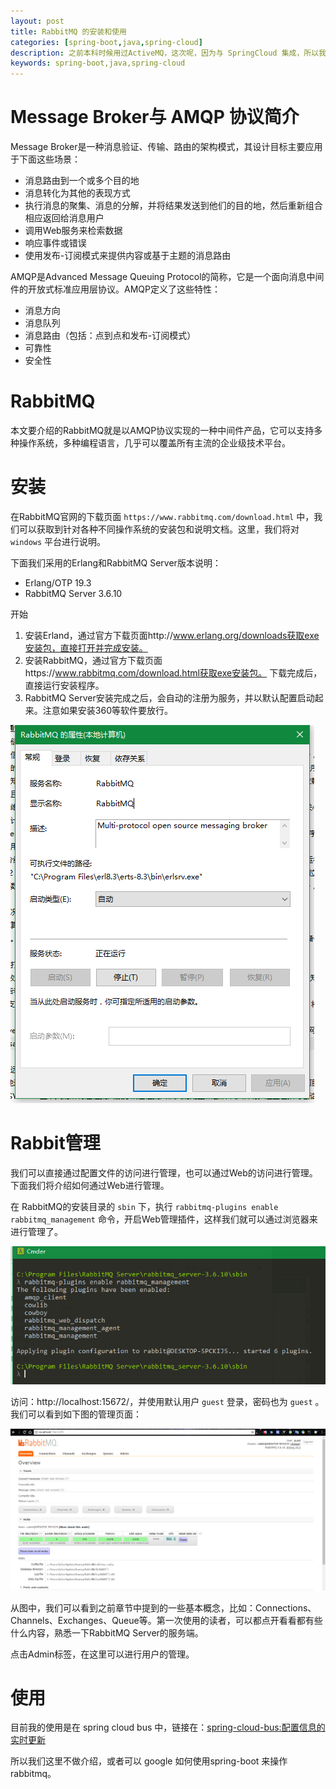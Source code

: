 ```yaml
---
layout: post
title: RabbitMQ 的安装和使用
categories: [spring-boot,java,spring-cloud]
description: 之前本科时候用过ActiveMQ，这次呢，因为与 SpringCloud 集成，所以我们使用 RabbitMQ 更加的方便。本篇讲述安装与使用。
keywords: spring-boot,java,spring-cloud
---
```



# Message Broker与 AMQP 协议简介

Message Broker是一种消息验证、传输、路由的架构模式，其设计目标主要应用于下面这些场景：

- 消息路由到一个或多个目的地
- 消息转化为其他的表现方式
- 执行消息的聚集、消息的分解，并将结果发送到他们的目的地，然后重新组合相应返回给消息用户
- 调用Web服务来检索数据
- 响应事件或错误
- 使用发布-订阅模式来提供内容或基于主题的消息路由

AMQP是Advanced Message Queuing Protocol的简称，它是一个面向消息中间件的开放式标准应用层协议。AMQP定义了这些特性：

- 消息方向
- 消息队列
- 消息路由（包括：点到点和发布-订阅模式）
- 可靠性
- 安全性

# RabbitMQ

本文要介绍的RabbitMQ就是以AMQP协议实现的一种中间件产品，它可以支持多种操作系统，多种编程语言，几乎可以覆盖所有主流的企业级技术平台。

# 安装

在RabbitMQ官网的下载页面 `https://www.rabbitmq.com/download.html` 中，我们可以获取到针对各种不同操作系统的安装包和说明文档。这里，我们将对 `windows` 平台进行说明。

下面我们采用的Erlang和RabbitMQ Server版本说明：

- Erlang/OTP 19.3
- RabbitMQ Server 3.6.10

开始

1. 安装Erland，通过官方下载页面http://www.erlang.org/downloads获取exe安装包，直接打开并完成安装。
2. 安装RabbitMQ，通过官方下载页面https://www.rabbitmq.com/download.html获取exe安装包。
下载完成后，直接运行安装程序。
3. RabbitMQ Server安装完成之后，会自动的注册为服务，并以默认配置启动起来。注意如果安装360等软件要放行。

![Windows服务](/images/blog/spring-clouds/11.png)

# Rabbit管理

我们可以直接通过配置文件的访问进行管理，也可以通过Web的访问进行管理。下面我们将介绍如何通过Web进行管理。

在 RabbitMQ的安装目录的 `sbin` 下，执行 `rabbitmq-plugins enable rabbitmq_management` 命令，开启Web管理插件，这样我们就可以通过浏览器来进行管理了。

![Windows服务](/images/blog/spring-clouds/12.png)

访问：http://localhost:15672/，并使用默认用户 `guest` 登录，密码也为 `guest` 。我们可以看到如下图的管理页面：

![Windows服务](/images/blog/spring-clouds/13.png)


从图中，我们可以看到之前章节中提到的一些基本概念，比如：Connections、Channels、Exchanges、Queue等。第一次使用的读者，可以都点开看看都有些什么内容，熟悉一下RabbitMQ Server的服务端。

点击Admin标签，在这里可以进行用户的管理。

# 使用

目前我的使用是在 spring cloud bus 中，链接在：[spring-cloud-bus:配置信息的实时更新](http://www.xjtushilei.com/2017/06/14/spring-cloud-series-spring-cloud-bus)

所以我们这里不做介绍，或者可以 google 如何使用spring-boot 来操作rabbitmq。


